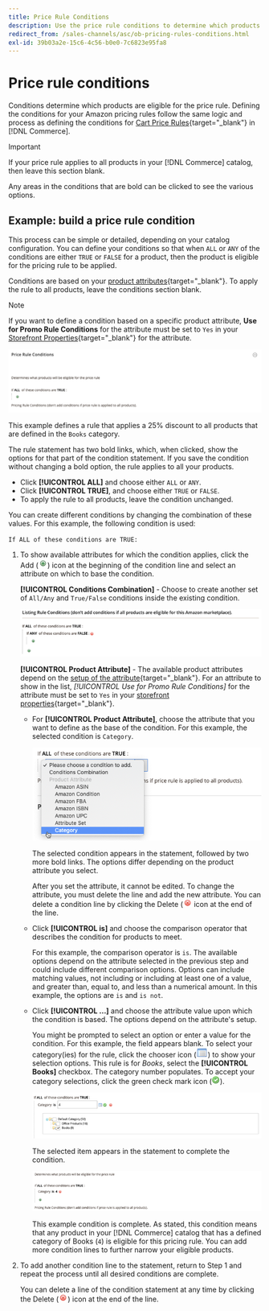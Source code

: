 ```yaml
---
title: Price Rule Conditions
description: Use the price rule conditions to determine which products are eligible for the listing price rule.
redirect_from: /sales-channels/asc/ob-pricing-rules-conditions.html
exl-id: 39b03a2e-15c6-4c56-b0e0-7c6823e95fa8
---
```

# Price rule conditions

Conditions determine which products are eligible for the price rule. Defining the conditions for your Amazon pricing rules follow the same logic and process as defining the conditions for [Cart Price Rules](https://docs.magento.com/user-guide/marketing/price-rules-cart.html){target="_blank"} in [!DNL Commerce].

>[!IMPORTANT]
>
>If your price rule applies to all products in your [!DNL Commerce] catalog, then leave this section blank.

Any areas in the conditions that are bold can be clicked to see the various options.

## Example: build a price rule condition

This process can be simple or detailed, depending on your catalog configuration. You can define your conditions so that when `ALL` or `ANY` of the conditions are either `TRUE` or `FALSE` for a product, then the product is eligible for the pricing rule to be applied.

Conditions are based on your [product attributes](https://docs.magento.com/user-guide/catalog/product-attributes.html){target="_blank"}. To apply the rule to all products, leave the conditions section blank.

>[!NOTE]
>
>If you want to define a condition based on a specific product attribute, **Use for Promo Rule Conditions** for the attribute must be set to `Yes` in your [Storefront Properties](https://docs.magento.com/user-guide/stores/attribute-product-create.html){target="_blank"} for the attribute.

![Price rule condition - line 1](assets/ob-price-rules-condition-1.png)

This example defines a rule that applies a 25% discount to all products that are defined in the `Books` category.

The rule statement has two bold links, which, when clicked, show the options for that part of the condition statement. If you save the condition without changing a bold option, the rule applies to all your products.

- Click **[!UICONTROL ALL]** and choose either `ALL` or `ANY`.
- Click **[!UICONTROL TRUE]**, and choose either `TRUE` or `FALSE`.
- To apply the rule to all products, leave the condition unchanged.

You can create different conditions by changing the combination of these values. For this example, the following condition is used:

   `If ALL of these conditions are TRUE:`

1. To show available attributes for which the condition applies, click the Add (![Add icon](assets/btn-add-grn.png)) icon at the beginning of the condition line and select an attribute on which to base the condition.

   **[!UICONTROL Conditions Combination]** -  Choose to create another set of `All/Any` and `True/False` conditions inside the existing condition.

   ![Price rule conditions combination](assets/ob-conditions-combinations.png)

   **[!UICONTROL Product Attribute]** - The available product attributes depend on the [setup of the attribute](https://docs.magento.com/user-guide/stores/attribute-product-create.html){target="_blank"}. For an attribute to show in the list, *[!UICONTROL Use for Promo Rule Conditions]* for the attribute must be set to `Yes` in your [storefront properties](https://docs.magento.com/user-guide/stores/attribute-product-create.html){target="_blank"}.

   - For **[!UICONTROL Product Attribute]**, choose the attribute that you want to define as the base of the condition. For this example, the selected condition is `Category`.

      ![Price rule condition - line 2, part 2](assets/ob-price-rule-condition-2.png)

      The selected condition appears in the statement, followed by two more bold links. The options differ depending on the product attribute you select.

      After you set the attribute, it cannot be edited. To change the attribute, you must delete the line and add the new attribute. You can delete a condition line by clicking the Delete (![Delete icon](assets/btn-del-red.png) icon at the end of the line.

   - Click **[!UICONTROL is]** and choose the comparison operator that describes the condition for products to meet.

      For this example, the comparison operator is `is`. The available options depend on the attribute selected in the previous step and could include different comparison options. Options can include matching values, not including or including at least one of a value, and greater than, equal to, and less than a numerical amount. In this example, the options are `is` and `is not`.

   - Click **[!UICONTROL ...]** and choose the attribute value upon which the condition is based. The options depend on the attribute's setup.

      You might be prompted to select an option or enter a value for the condition. For this example, the field appears blank. To select your category(ies) for the rule, click the chooser icon (![Chooser icon](assets/btn-chooser.png)) to show your selection options. This rule is for _Books_, select the **[!UICONTROL Books]** checkbox. The category number populates. To accept your category selections, click the green check mark icon (![Check mark icon](assets/btn-check-mark-green.png)).

      ![Price rule condition - line 2, part 3](assets/ob-price-rule-condition-3.png)

      The selected item appears in the statement to complete the condition.

      ![Price rule condition - line 2, part 4](assets/ob-price-rule-condition-4.png)

      This example condition is complete. As stated, this condition means that any product in your [!DNL Commerce] catalog that has a defined category of Books (`4`) is eligible for this pricing rule. You can add more condition lines to further narrow your eligible products.

1. To add another condition line to the statement, return to Step 1 and repeat the process until all desired conditions are complete.

    You can delete a line of the condition statement at any time by clicking the Delete (![Delete icon](assets/btn-del-red.png)) icon at the end of the line.
